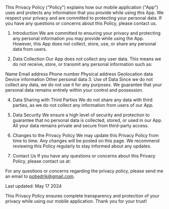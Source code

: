 This Privacy Policy ("Policy") explains how our mobile application ("App") uses and protects any information that you provide while using this App. We respect your privacy and are committed to protecting your personal data. If you have any questions or concerns about this Policy, please contact us.

1. Introduction
We are committed to ensuring your privacy and protecting any personal information you may provide while using the App. However, this App does not collect, store, use, or share any personal data from users.

2. Data Collection
Our App does not collect any user data. This means we do not receive, store, or transmit any personal information such as:

Name
Email address
Phone number
Physical address
Geolocation data
Device information
Other personal data
3. Use of Data
Since we do not collect any data, we do not use it for any purposes. We guarantee that your personal data remains entirely within your control and possession.

4. Data Sharing with Third Parties
We do not share any data with third parties, as we do not collect any information from users of our App.

5. Data Security
We ensure a high level of security and protection to guarantee that no personal data is collected, stored, or used in our App. All your data remains private and secure from third-party access.

6. Changes to the Privacy Policy
We may update this Privacy Policy from time to time. Any changes will be posted on this page. We recommend reviewing this Policy regularly to stay informed about any updates.

7. Contact Us
If you have any questions or concerns about this Privacy Policy, please contact us at:

For any questions or concerns regarding the privacy policy, please send me an email to pobedrik@gmail.com.

Last updated: May 17 2024

This Privacy Policy ensures complete transparency and protection of your privacy while using our mobile application. Thank you for your trust!
